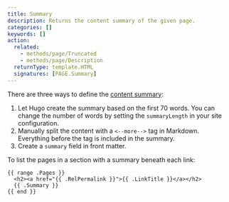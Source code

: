 ```yaml
---
title: Summary
description: Returns the content summary of the given page.
categories: []
keywords: []
action:
  related:
    - methods/page/Truncated
    - methods/page/Description
  returnType: template.HTML
  signatures: [PAGE.Summary]
---
```


There are three ways to define the [content summary]:

1. Let Hugo create the summary based on the first 70 words. You can change the number of words by setting the `summaryLength` in your site configuration.
2. Manually split the content with a `<--more-->` tag in Markdown. Everything before the tag is included in the summary.
3. Create a `summary` field in front matter.

To list the pages in a section with a summary beneath each link:

```go-html-template
{{ range .Pages }}
  <h2><a href="{{ .RelPermalink }}">{{ .LinkTitle }}</a></h2>
  {{ .Summary }}
{{ end }}
```

[content summary]: /content-management/summaries/
